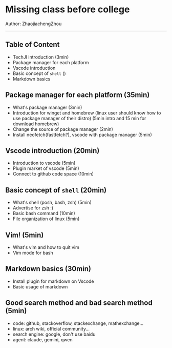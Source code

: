 # Missing class before college

Author: ZhaojiachengZhou

---

## Table of Content

- TechJI introduction (3min)
- Package manager for each platform
- Vscode introduction
- Basic concept of `shell` ()
- Markdown basics

## Package manager for each platform (35min)

- What's package manager (3min)
- Introduction for winget and homebrew (linux user should know how to use package manager of their distro) (5min intro and 15 min for download homebrew)
- Change the source of package manager (2min)
- Install neofetch(fastfetch?), vscode with package manager (5min)

## Vscode introduction (20min)

- Introduction to vscode (5min)
- Plugin market of vscode (5min)
- Connect to github code space (10min)

## Basic concept of `shell` (20min)

- What's shell (posh, bash, zsh) (5min)
- Advertise for zsh :)
- Basic bash command (10min)
- File organization of linux (5min)

## Vim! (5min)

- What's vim and how to quit vim
- Vim mode for bash

## Markdown basics (30min)

- Install plugin for markdown on Vscode
- Basic usage of markdown

## Good search method and bad search method (5min)

- code: github, stackoverflow, stackexchange, mathexchange...
- linux: arch wiki, official community...
- search engine: google, don't use baidu
- agent: claude, gemini, qwen

